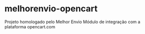 # melhorenvio-opencart
Projeto homologado pelo Melhor Envio
Módulo de integração com a plataforma opencart.com

